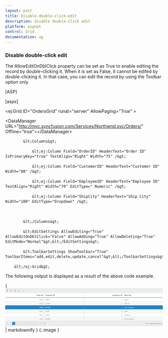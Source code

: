 ```yaml
---
layout: post
title: Disable-double-click-edit
description: disable double-click edit
platform: aspnet
control: Grid
documentation: ug
---
```


### Disable double-click edit

The AllowEditOnDblClick property can be set as True to enable editing the record by double-clicking it. When it is set as False, it cannot be edited by double-clicking it. In that case, you can edit the record by using the Toolbar option only.

[ASP]

[aspx]

  &lt;ej:Grid ID="OrdersGrid" runat="server" AllowPaging="True" &gt;

&lt;DataManager URL="http://mvc.syncfusion.com/Services/Northwnd.svc/Orders/" Offline="true"&gt;&lt;/DataManager&gt;



            &lt;Columns&gt;

                &lt;ej:Column Field="OrderID" HeaderText="Order ID" IsPrimaryKey="true" TextAlign="Right" Width="75" /&gt;

                &lt;ej:Column Field="CustomerID" HeaderText="Customer ID" Width="80" /&gt;

                &lt;ej:Column Field="EmployeeID" HeaderText="Employee ID" TextAlign="Right" Width="70" EditType=" Numeric" /&gt;

                &lt;ej:Column Field="ShipCity" HeaderText="Ship City" Width="100" EditType="Dropdown" /&gt;



            &lt;/Columns&gt;

            &lt;EditSettings AllowEditing="True" AllowEditOnDblClick="False" AllowAdding="True" AllowDeleting="True" EditMode="Normal"&gt;&lt;/EditSettings&gt;

            &lt;ToolbarSettings ShowToolbar="True" ToolbarItems="add,edit,delete,update,cancel"&gt;&lt;/ToolbarSettings&gt;

        &lt;/ej:Grid&gt;







The following output is displayed as a result of the above code example.

{ ![](Disable-double-click-edit_images/Disable-double-click-edit_img1.png) | markdownify }
{:.image }


